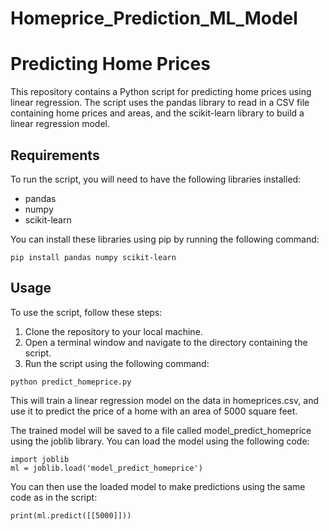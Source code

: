 # Homeprice_Prediction_ML_Model

# Predicting Home Prices

This repository contains a Python script for predicting home prices using linear regression. The script uses the pandas library to read in a CSV file containing home prices and areas, and the scikit-learn library to build a linear regression model.

## Requirements

To run the script, you will need to have the following libraries installed:

- pandas
- numpy
- scikit-learn

You can install these libraries using pip by running the following command:

```
pip install pandas numpy scikit-learn
```
  
## Usage

To use the script, follow these steps:

1. Clone the repository to your local machine.
2. Open a terminal window and navigate to the directory containing the script.
3. Run the script using the following command:

```
python predict_homeprice.py
```

This will train a linear regression model on the data in homeprices.csv, and use it to predict the price of a home with an area of 5000 square feet.

The trained model will be saved to a file called model_predict_homeprice using the joblib library. You can load the model using the following code:

```
import joblib
ml = joblib.load('model_predict_homeprice')
```

You can then use the loaded model to make predictions using the same code as in the script:

```
print(ml.predict([[5000]]))
```
